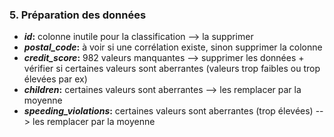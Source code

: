 ### 5. Préparation des données

- ***id*:** colonne inutile pour la classification --> la supprimer
- ***postal_code*:** à voir si une corrélation existe, sinon supprimer la colonne
- ***credit_score*:** 982 valeurs manquantes --> supprimer les données + vérifier si certaines valeurs sont aberrantes (valeurs trop faibles ou trop élevées par ex)
- ***children*:** certaines valeurs sont aberrantes --> les remplacer par la moyenne
- ***speeding_violations*:** certaines valeurs sont aberrantes (trop élevées) --> les remplacer par la moyenne